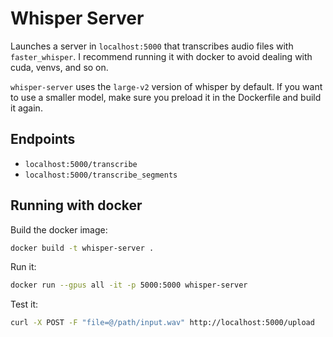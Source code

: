 # Whisper Server

Launches a server in `localhost:5000` that transcribes audio files with `faster_whisper`. I recommend running it with docker to avoid dealing with cuda, venvs, and so on.

`whisper-server` uses the `large-v2` version of whisper by default. If you want to use a smaller model, make sure you preload it in the Dockerfile and build it again.

## Endpoints

- `localhost:5000/transcribe`
- `localhost:5000/transcribe_segments`

## Running with docker

Build the docker image:
``` sh
docker build -t whisper-server .
```

Run it:
``` sh
docker run --gpus all -it -p 5000:5000 whisper-server
```

Test it:
``` sh
curl -X POST -F "file=@/path/input.wav" http://localhost:5000/upload
```



